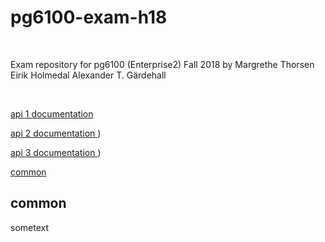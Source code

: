 
# pg6100-exam-h18

​

Exam repository for pg6100 (Enterprise2) Fall 2018 by 
Margrethe Thorsen
Eirik Holmedal
Alexander T. Gärdehall

​

[ api 1 documentation ](/api1/README.md)

[ api 2 documentation ](/api2/README.md))

[ api 3 documentation ](/api3/README.md))

[ common ](#common)

<a name="common"></a>
## common

sometext